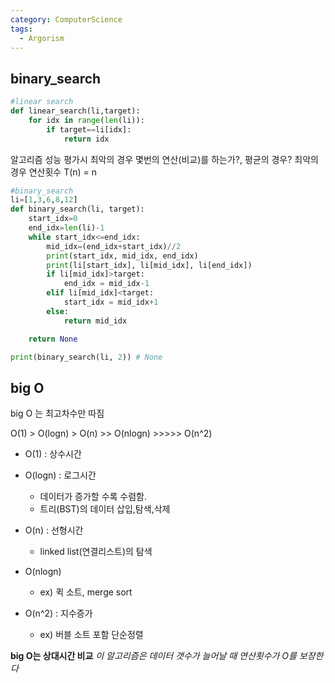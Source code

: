 ```yaml
---
category: ComputerScience
tags:
  - Argorism
---
```

## binary_search

~~~python
#linear search
def linear_search(li,target):
    for idx in range(len(li)):
        if target==li[idx]:
            return idx
~~~

알고리즘 성능 평가시 최악의 경우 몇번의 연산(비교)를 하는가?, 평균의 경우?
최악의 경우 연산횟수 T(n) = n

~~~python
#binary_search
li=[1,3,6,8,12]
def binary_search(li, target):
    start_idx=0
    end_idx=len(li)-1
    while start_idx<=end_idx:
        mid_idx=(end_idx+start_idx)//2
        print(start_idx, mid_idx, end_idx)
        print(li[start_idx], li[mid_idx], li[end_idx])
        if li[mid_idx]>target:
            end_idx = mid_idx-1
        elif li[mid_idx]<target:
            start_idx = mid_idx+1
        else:
            return mid_idx

    return None

print(binary_search(li, 2)) # None
~~~

## big O

big O 는 최고차수만 따짐

O(1) > O(logn) > O(n) >> O(nlogn) >>>>> O(n^2)

- O(1) : 상수시간

- O(logn) : 로그시간
  - 데이터가 증가할 수록 수렴함.
  - 트리(BST)의 데이터 삽입,탐색,삭제

- O(n) : 선형시간
  - linked list(연결리스트)의 탐색

- O(nlogn)
  - ex) 퀵 소트, merge sort

- O(n^2) : 지수증가
  - ex) 버블 소트 포함 단순정렬

**big O는 상대시간 비교**
_이 알고리즘은 데이터 갯수가 늘어날 때 연산횟수가 O를 보장한다_

